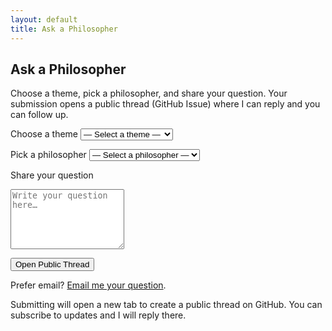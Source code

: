 ```yaml
---
layout: default
title: Ask a Philosopher
---
```


<div class="divider"></div>

<h2 class="section-title">Ask a Philosopher</h2>

<p class="center-paragraph">
  Choose a theme, pick a philosopher, and share your question. Your submission opens a public thread
  (GitHub Issue) where I can reply and you can follow up.
</p>

<form id="ask-form" class="ask-form" action="https://formspree.io/f/mqayjnrj" method="POST">

  <!-- 主题下拉 -->
  <label for="theme">Choose a theme</label>
  <select id="theme" name="theme" required>
    <option value="" disabled selected>— Select a theme —</option>
    <option>Ethics</option>
    <option>Politics</option>
    <option>Knowledge</option>
    <option>Art</option>
    <option>Science</option>
    <option>Technology</option>
    <option>Education</option>
    <option>Gender</option>
    <option>Law</option>
    <option>Society</option>
    <option>Religion &amp; Faith</option>
    <option>Mind &amp; Self</option>
    <option>Meaning &amp; Existence</option>
  </select>

  <!-- 哲学家下拉 -->
  <label for="philosopher">Pick a philosopher</label>
  <select id="philosopher" name="philosopher" required>
    <option value="" disabled selected>— Select a philosopher —</option>
    <option>Plato</option>
    <option>Aristotle</option>
    <option>Confucius</option>
    <option>Zhuangzi</option>
    <option>René Descartes</option>
    <option>John Locke</option>
    <option>George Berkeley</option>
    <option>Gottfried Wilhelm Leibniz</option>
    <option>David Hume</option>
    <option>Immanuel Kant</option>
    <option>Mary Astell</option>
    <option>Mary Wollstonecraft</option>
    <option>Friedrich Nietzsche</option>
    <option>Edmund Husserl</option>
    <option>Jean-Paul Sartre</option>
    <option>Maurice Merleau-Ponty</option>
    <option>Simone de Beauvoir</option>
    <option>Hannah Arendt</option>
    <option>Anyone — surprise me!</option>
  </select>

  <!-- 用户问题 -->
  <label for="question">Share your question</label>
  <textarea id="question" name="question" rows="6" placeholder="Write your question here…" required></textarea>

  <button type="submit" class="ask-submit">Open Public Thread</button>
  <p class="ask-hint">
    Prefer email? <a href="mailto:yourname@example.com?subject=Ask%20a%20Philosopher&body=Theme:%20%0APhilosopher:%20%0AQuestion:%20"
    class="inline-link">Email me your question</a>.
  </p>


  <p class="ask-hint">
    Submitting will open a new tab to create a public thread on GitHub. You can subscribe to updates and I will reply there.
  </p>
</form>

<div class="divider"></div>

<script>
  (function () {
    // TODO: 把下面的用户名换成你的 GitHub 用户名
    const GITHUB_USER = 'aileencluo'; // ←← 修改这里（如与你用户名不同）
    const REPO = 'aileencluo.github.io'; // 通常就是你的 Pages 仓库名

    const form = document.getElementById('ask-form');
    form.addEventListener('submit', function (e) {
      e.preventDefault();

      const theme = document.getElementById('theme').value;
      const philosopher = document.getElementById('philosopher').value;
      const question = document.getElementById('question').value;

      // Issue 标题与正文（可按需调整格式）
      const title = `[Ask a Philosopher] ${theme} — ${philosopher}`;
      const body =
`**Theme:** ${theme}
**Philosopher:** ${philosopher}

**Question:**
${question}

---

*Submitted via website: https://${GITHUB_USER}.github.io/*`;

      // 可选：给 Issue 加标签（如果仓库设置了对应标签）
      const labels = encodeURIComponent('Ask a Philosopher');

      const url =
        `https://github.com/${GITHUB_USER}/${REPO}/issues/new?` +
        `title=${encodeURIComponent(title)}` +
        `&body=${encodeURIComponent(body)}` +
        `&labels=${labels}`;

      window.open(url, '_blank', 'noopener'); // 新标签打开 GitHub 新 issue 页面
    });
  })();
</script>
